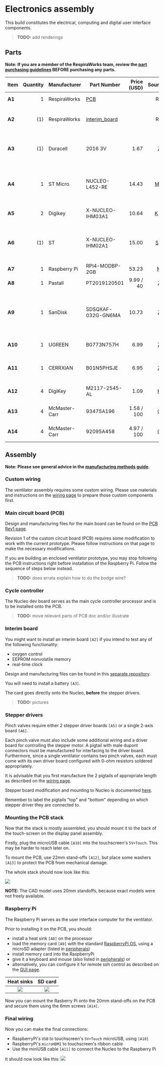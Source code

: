 # Electronics assembly

This build constitutes the electrical, computing and digital user interface components.

> **TODO:** add renderings

## Parts

**Note: If you are a member of the RespiraWorks team, review the [part purchasing guidelines][ppg]
BEFORE purchasing any parts.**

[ppg]: ../../../purchasing_guidelines.md

| Item  | Quantity | Manufacturer  | Part Number        | Price (USD) | Sources[*][ppg]         | Notes |
| ----  |---------:| --------------| ------------------ | -----------:|:-----------------------:| ----- |
|**A1** | 1        | RespiraWorks  | [PCB][a1rw]        |             | Rw                      | Custom main board |
|**A2** | (1)      | RespiraWorks  | [interim_board][a2rw] |          | Rw                      | Rev1 interim board **OPTIONAL** |
|**A3** | (1)      | Duracell      | 2016 3V            | 1.67        | [Z][a3amzn]             | CR2016 battery, for interim board **OPTIONAL** |
|**A4** | 1        | ST Micro      | NUCLEO-L452-RE     | 14.43       | [M][a4mous] [R][a4rs]   | STM32 Nucleo dev board, **DO NOT get the -P** version |
|**A5** | 2        | Digikey       | X-NUCLEO-IHM03A1   | 10.64       | [K][a5key] [M][a5mous]  | Stepper driver board |
|**A6** | (1)      | ST            | X-NUCLEO-IHM02A1   | 15.00       | [S][a6st] [R][a6rs]     | Two-axis stepper driver board, **Alternative to 2x`[A5]`**  |
|**A7** | 1        | Raspberry Pi  | RPI4-MODBP-2GB     | 53.23       | [M][a7mous]             | Raspberry Pi 4 |
|**A8** | 1        | Pastall       | PT2019120501       | 9.99 / 40   | [Z][a8amzn]             | Heat sink for Rpi |
|**A9** | 1        | SanDisk       | SDSQXAF-032G-GN6MA | 10.73       | [Z][a9amzn]             | UHS-1 Class 10 micro SD, memory for Raspberry Pi |
|**A10**| 1        | UGREEN        | B0773N757H         | 6.99        | [Z][a10amzn]            | USB-A to micro-USB cable, 1.5ft |
|**A11**| 1        | CERRXIAN      | B01N5PHSJE         | 6.95        | [Z][a11amzn]            | USB-A to mini-USB cable, 9", right angle |
|**A12**| 4        | DigiKey       | M2117-2545-AL      | 1.09        | [K][a12key]             | M2.5 standoff, 22mm |
|**A13**| 4        | McMaster-Carr | 93475A196          | 1.58 / 100  | [C][a13mcmc]            | M2.5 washer, 6mm OD |
|**A14**| 4        | McMaster-Carr | 92095A458          | 4.97 / 100  | [C][a14mcmc]            | M2.5 screw, 6mm |

[a1rw]:    ../../../../pcb/rev1_export
[a2rw]:    https://github.com/inceptionev/VentilatorRev1InterimDaughtercard
[a3amzn]:  https://www.amazon.com/Duracell-Lithium-Battery-lasting-battery/dp/B00006JPGV
[a4mous]:  https://www.mouser.com/ProductDetail/STMicroelectronics/NUCLEO-L452RE?qs=sGAEpiMZZMtw0nEwywcFgEEYp888DlnM1Y5kGes2rJIHvcJjT1ZDkw%3D%3D
[a4rs]:    https://export.rsdelivers.com/product/stmicroelectronics/nucleo-l452re/stmicroelectronics-stm32-nucleo-64-mcu/1261775
[a5key]:   https://www.digikey.com/short/z442qt
[a5mous]:  https://www.mouser.com/ProductDetail/511-X-NUCLEO-IHM03A1
[a6st]:    https://www.st.com/en/ecosystems/x-nucleo-ihm02a1.html#sample-and-buy
[a6rs]:    https://export.rsdelivers.com/product/stmicroelectronics/x-nucleo-ihm02a1/stmicroelectronics-x-nucleo-ihm02a1-two-axis/1646982
[a7mous]:  https://www.mouser.com/ProductDetail/Raspberry-Pi/RPI4-MODBP-2GB-BULK?qs=%2Fha2pyFaduiq9oc0d1uK569Mu3%252BsSMVa9bhYkyZbjQ1oNl8pHrdrS2f8pDbixKgb
[a8amzn]:  https://www.amazon.com/Raspberry-Heatsink-Conductive-Adhesive-Aluminum/dp/B082RKKQ2D
[a9amzn]:  https://www.amazon.com/dp/B06XWMQ81P
[a10amzn]: https://www.amazon.com/UGREEN-Braided-Charger-Charging-Controller/dp/B01MTXZ3U8
[a11amzn]: https://www.amazon.com/CERRXIAN-9Inch-Cable-Charge-2-Pack/dp/B01N5PHSJE
[a12key]:  https://www.digikey.com/en/products/detail/raf-electronic-hardware/M2117-2545-AL/9836050
[a13mcmc]: https://www.mcmaster.com/93475A196/
[a14mcmc]: https://www.mcmaster.com/92095A458/

## Assembly

**Note: Please see general advice in the [manufacturing methods guide](../../../methods).**

### Custom wiring

The ventilator assembly requires some custom wiring. Please use materials and instructions on the
[wiring page](../../../wiring) to prepare those custom components first.

### Main circuit board (PCB)

Design and manufacturing files for the main board can be found on the
[PCB Rev1 page](../../../../pcb/rev1_export).

Revision 1 of the custom circuit board (PCB) requires some modification to work with the current prototype.
Please follow instructions on that page to make the necessary modifications.

If you are building an enclosed ventilator prototype, you may stop following the PCB instructions right before
installation of the Raspberry Pi. Follow the sequence of steps below instead.

> **TODO:** does errata explain how to do the bodge wire?

### Cycle controller

The Nucleo dev board serves as the main cycle controller processor and is to be installed onto the PCB.

> **TODO:** move relevant parts of PCB doc and/or illustrate

### Interim board

You might want to install an interim board `[A2]` if you intend to test any of the following functionality:
* oxygen control
* EEPROM nonvolatile memory
* real-time clock

Design and manufacturing files can be found in this
[separate repository](https://github.com/inceptionev/VentilatorRev1InterimDaughtercard).

You will need to install a battery `[A3]`.

The card goes directly onto the Nucleo, **before** the stepper drivers.

> **TODO:** pictures

### Stepper drivers

Pinch valves require either 2 stepper driver boards `[A5]` or a single 2-axis board `[A6]`.

Each pinch valve must also include some additional wiring and a driver board for controlling the stepper motor. A
pigtail with male dupont connectors must be manufactured for interfacing to the driver board. Furthermore, since a
single ventilator contains two pinch valves, each must come with its own driver board configured with 0-ohm resistors
soldered appropriately.

It is advisable that you first manufacture the 2 pigtails of appropriate length as described on the
[wiring page](../../../wiring).

Stepper board modification and mounting to Nucleo is documented [here](stepper_drivers).

Remember to label the pigtails "top" and "bottom" depending on which stepper driver they are connected to.

### Mounting the PCB stack

Now that the stack is mostly assembled, you should mount it to the back of the touch-screen on the
display panel assembly.

Firstly, plug the microUSB cable `[A10]` into the touchscreen's `5V+Touch`. This may be harder to reach later on.

To mount the PCB, use 22mm stand-offs `[A12]`, but place some washers `[A13]` to protect the PCB from mechanical damage.

The whole stack should now look like this:

![](images/pcb_no_pi.jpg)

**NOTE:** The CAD model uses 20mm standoffs, because exact models were not freely available.

### Raspberry Pi

The Raspberry Pi serves as the user interface computer for the ventilator.

Prior to installing it on the PCB, you should:
* install a heat sink `[A8]` on the processor
* load the memory card `[A9]` with the standard [RaspberryPi OS](https://www.raspberrypi.org/software/),
  using a microSD adapter (listed in [peripherals](../../../peripherals.md))
* install memory card into the RaspberryPi
* give it a keyboard and mouse (also listed in [peripherals](../../../peripherals.md)) or
* alternatively, you can configure it for remote ssh control as described on the [GUI page](../../../../software/gui).

| Heat sinks | SD card |
|:-------------------------:|:-------------------------:|
| ![](images/pi1.jpg) | ![](images/pi2.jpg) |

Now you can mount the Rasberry Pi onto the 20mm stand-offs on the PCB and secure them using the 6mm screws `[A14]`.

### Final wiring

Now you can make the final connections:
* RaspberryPi's `USB` to touchscreen's `5V+Touch` microUSB, using `[A10]`
* RaspberryPi's `microHDMI` to touchscreen's ribbon cable
* Use the miniUSB cable `[A11]` to connect the Nucleo to the Raspberry Pi

It should now look like this:
![](../images/everything.jpg)

